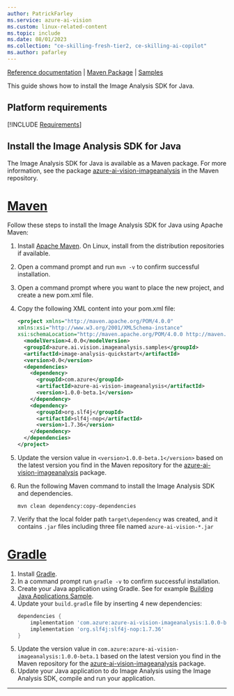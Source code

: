 ```yaml
---
author: PatrickFarley
ms.service: azure-ai-vision
ms.custom: linux-related-content
ms.topic: include
ms.date: 08/01/2023
ms.collection: "ce-skilling-fresh-tier2, ce-skilling-ai-copilot"
ms.author: pafarley
---
```


[Reference documentation](https://aka.ms/azsdk/image-analysis/ref-docs/java) | [Maven Package](https://aka.ms/azsdk/image-analysis/package/maven) | [Samples](https://aka.ms/azsdk/image-analysis/samples/java)

This guide shows how to install the Image Analysis SDK for Java.

## Platform requirements

[!INCLUDE [Requirements](java-requirements.md)]

## Install the Image Analysis SDK for Java

The Image Analysis SDK for Java is available as a Maven package. For more information, see the package <a href="https://aka.ms/azsdk/image-analysis/package/maven" target="_blank">azure-ai-vision-imageanalysis</a> in the Maven repository.


# [Maven](#tab/maven)

Follow these steps to install the Image Analysis SDK for Java using Apache Maven:

1. Install [Apache Maven](https://maven.apache.org/download.cgi). On Linux, install from the distribution repositories if available.
1. Open a command prompt and run `mvn -v` to confirm successful installation.
1. Open a command prompt where you want to place the new project, and create a new pom.xml file.
1. Copy the following XML content into your pom.xml file:
    ```xml
    <project xmlns="http://maven.apache.org/POM/4.0.0"
    xmlns:xsi="http://www.w3.org/2001/XMLSchema-instance"
    xsi:schemaLocation="http://maven.apache.org/POM/4.0.0 http://maven.apache.org/xsd/maven-4.0.0.xsd">
      <modelVersion>4.0.0</modelVersion>
      <groupId>azure.ai.vision.imageanalysis.samples</groupId>
      <artifactId>image-analysis-quickstart</artifactId>
      <version>0.0</version>
      <dependencies>
        <dependency>
          <groupId>com.azure</groupId>
          <artifactId>azure-ai-vision-imageanalysis</artifactId>
          <version>1.0.0-beta.1</version>
        </dependency>
        <dependency>
          <groupId>org.slf4j</groupId>
          <artifactId>slf4j-nop</artifactId>
          <version>1.7.36</version> 
        </dependency>
      </dependencies>
    </project>
    ```

1. Update the version value in `<version>1.0.0-beta.1</version>` based on the latest version you find in the Maven repository for the [azure-ai-vision-imageanalysis](https://aka.ms/azsdk/image-analysis/package/maven) package.
1. Run the following Maven command to install the Image Analysis SDK and dependencies.
    ```console
    mvn clean dependency:copy-dependencies
    ```
1. Verify that the local folder path `target\dependency` was created, and it contains `.jar` files including three file named `azure-ai-vision-*.jar`

# [Gradle](#tab/gradle)

1. Install [Gradle](https://gradle.org/install).
1. In a command prompt run `gradle -v` to confirm successful installation.
1. Create your Java application using Gradle. See for example [Building Java Applications Sample](https://docs.gradle.org/8.3/samples/sample_building_java_applications.html).
1. Update your `build.gradle` file by inserting 4 new dependencies:
    ```gradle
    dependencies {
        implementation 'com.azure:azure-ai-vision-imageanalysis:1.0.0-beta.1'
        implementation 'org.slf4j:slf4j-nop:1.7.36'
    }
    ```
1. Update the version value in `com.azure:azure-ai-vision-imageanalysis:1.0.0-beta.1` based on the latest version you find in the Maven repository for the [azure-ai-vision-imageanalysis](https://aka.ms/azsdk/image-analysis/package/maven) package.
1. Update your Java application to do Image Analysis using the Image Analysis SDK, compile and run your application.
---
